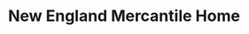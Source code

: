 ---
title: "New England Mercantile Home"
url: /exeter/new-england-mercantile-home/
shop: Haushaltsartikel
---